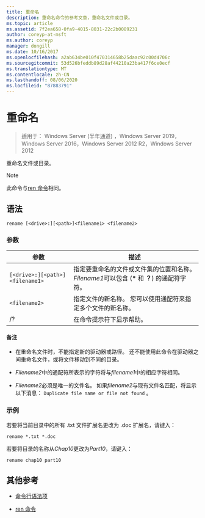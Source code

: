 ```yaml
---
title: 重命名
description: 重命名命令的参考文章，重命名文件或目录。
ms.topic: article
ms.assetid: 7f2ea658-0fa9-4015-8031-22c2b0089231
author: coreyp-at-msft
ms.author: coreyp
manager: dongill
ms.date: 10/16/2017
ms.openlocfilehash: a2ab634be010f470314658b25daac92c00d4706c
ms.sourcegitcommit: 53d526bfeddb89d28af44210a23ba417f6ce0ecf
ms.translationtype: MT
ms.contentlocale: zh-CN
ms.lasthandoff: 08/06/2020
ms.locfileid: "87883791"
---
```

# <a name="rename"></a>重命名

> 适用于： Windows Server (半年通道) ，Windows Server 2019，Windows Server 2016，Windows Server 2012 R2，Windows Server 2012

重命名文件或目录。

> [!NOTE]
> 此命令与[ren 命令](ren.md)相同。

## <a name="syntax"></a>语法

```
rename [<drive>:][<path>]<filename1> <filename2>
```

### <a name="parameters"></a>参数

| 参数 | 描述 |
|--|--|
| `[<drive>:][<path>]<filename1>` | 指定要重命名的文件或文件集的位置和名称。 *Filename1*可以包含 (**&#42;** 和 **？**) 的通配符字符。 |
| `<filename2>` | 指定文件的新名称。 您可以使用通配符来指定多个文件的新名称。 |
| /? | 在命令提示符下显示帮助。 |

#### <a name="remarks"></a>备注

- 在重命名文件时，不能指定新的驱动器或路径。 还不能使用此命令在驱动器之间重命名文件，或将文件移动到不同的目录。

- *Filename2*中的通配符所表示的字符将与*filename1*中的相应字符相同。

- *Filename2*必须是唯一的文件名。 如果*filename2*与现有文件名匹配，将显示以下消息： `Duplicate file name or file not found` 。

### <a name="examples"></a>示例

若要将当前目录中的所有 .txt 文件扩展名更改为 .doc 扩展名，请键入：

```
rename *.txt *.doc
```

若要将目录的名称从*Chap10*更改为*Part10*，请键入：

```
rename chap10 part10
```

## <a name="additional-references"></a>其他参考

- [命令行语法项](command-line-syntax-key.md)

- [ren 命令](ren.md)
